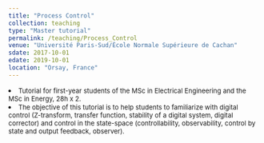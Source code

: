 ```yaml
---
title: "Process Control"
collection: teaching
type: "Master tutorial"
permalink: /teaching/Process_Control
venue: "Université Paris-Sud/École Normale Supérieure de Cachan"
sdate: 2017-10-01
edate: 2019-10-01
location: "Orsay, France"
---
```


<li><font size="2"> Tutorial for first-year students of the MSc in Electrical Engineering and the MSc in Energy, 28h x 2.</font></li>
<li><font size="2"> The objective of this tutorial is to
help students to familiarize with digital control (Z-transform, transfer function, stability of a digital system,
digital corrector) and control in the state-space (controllability, observability, control by state and output
feedback, observer). </font></li>